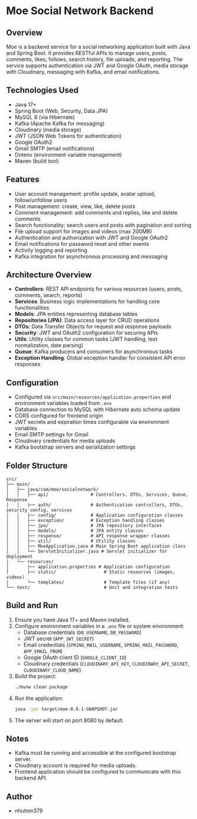 # Moe Social Network Backend

## Overview
Moe is a backend service for a social networking application built with Java and Spring Boot. It provides RESTful APIs to manage users, posts, comments, likes, follows, search history, file uploads, and reporting. The service supports authentication via JWT and Google OAuth, media storage with Cloudinary, messaging with Kafka, and email notifications.

## Technologies Used
- Java 17+
- Spring Boot (Web, Security, Data JPA)
- MySQL 8 (via Hibernate)
- Kafka (Apache Kafka for messaging)
- Cloudinary (media storage)
- JWT (JSON Web Tokens for authentication)
- Google OAuth2
- Gmail SMTP (email notifications)
- Dotenv (environment variable management)
- Maven (build tool)

## Features
- User account management: profile update, avatar upload, follow/unfollow users
- Post management: create, view, like, delete posts
- Comment management: add comments and replies, like and delete comments
- Search functionality: search users and posts with pagination and sorting
- File upload support for images and videos (max 200MB)
- Authentication and authorization with JWT and Google OAuth2
- Email notifications for password reset and other events
- Activity logging and reporting
- Kafka integration for asynchronous processing and messaging

## Architecture Overview
- **Controllers**: REST API endpoints for various resources (users, posts, comments, search, reports)
- **Services**: Business logic implementations for handling core functionalities
- **Models**: JPA entities representing database tables
- **Repositories (JPA)**: Data access layer for CRUD operations
- **DTOs**: Data Transfer Objects for request and response payloads
- **Security**: JWT and OAuth2 configuration for securing APIs
- **Utils**: Utility classes for common tasks (JWT handling, text normalization, date parsing)
- **Queue**: Kafka producers and consumers for asynchronous tasks
- **Exception Handling**: Global exception handler for consistent API error responses

## Configuration
- Configured via `src/main/resources/application.properties` and environment variables loaded from `.env`
- Database connection to MySQL with Hibernate auto schema update
- CORS configured for frontend origin
- JWT secrets and expiration times configurable via environment variables
- Email SMTP settings for Gmail
- Cloudinary credentials for media uploads
- Kafka bootstrap servers and serialization settings

## Folder Structure
```
src/
├── main/
│   ├── java/com/moe/socialnetwork/
│   │   ├── api/                # Controllers, DTOs, Services, Queue, Response
│   │   ├── auth/               # Authentication controllers, DTOs, security config, services
│   │   ├── config/             # Application configuration classes
│   │   ├── exception/          # Exception handling classes
│   │   ├── jpa/                # JPA repository interfaces
│   │   ├── models/             # JPA entity classes
│   │   ├── response/           # API response wrapper classes
│   │   ├── util/               # Utility classes
│   │   ├── MoeApplication.java # Main Spring Boot application class
│   │   └── ServletInitializer.java # Servlet initializer for deployment
│   └── resources/
│       ├── application.properties # Application configuration
│       ├── static/                  # Static resources (images, videos)
│       └── templates/               # Template files (if any)
└── test/                            # Unit and integration tests
```

## Build and Run
1. Ensure you have Java 17+ and Maven installed.
2. Configure environment variables in a `.env` file or system environment:
   - Database credentials (`DB_USERNAME`, `DB_PASSWORD`)
   - JWT secret (`APP_JWT_SECRET`)
   - Email credentials (`SPRING_MAIL_USERNAME`, `SPRING_MAIL_PASSWORD`, `APP_EMAIL_FROM`)
   - Google OAuth client ID (`GOOGLE_CLIENT_ID`)
   - Cloudinary credentials (`CLOUDINARY_API_KEY`, `CLOUDINARY_API_SECRET`, `CLOUDINARY_CLOUD_NAME`)
3. Build the project:
   ```bash
   ./mvnw clean package
   ```
4. Run the application:
   ```bash
   java -jar target/moe-0.0.1-SNAPSHOT.jar
   ```
5. The server will start on port 8080 by default.

## Notes
- Kafka must be running and accessible at the configured bootstrap server.
- Cloudinary account is required for media uploads.
- Frontend application should be configured to communicate with this backend API.

## Author
- nhutnm379
